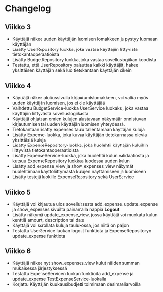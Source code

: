 # Changelog

## Viikko 3

- Käyttäjä näkee uuden käyttäjän luomisen lomakkeen ja pystyy luomaan käyttäjän
- Lisätty UserRepository luokka, joka vastaa käyttäjiin liittyvistä tietokantaoperaatioista
- Lisätty BudgetRepository luokka, joka vastaa sovelluslogiikan koodista
- Testattu, että UserRepository palauttaa kaikki käyttäjät, hakee yksittäisen käyttäjän sekä luo tietokantaan käyttäjän oikein

## Viikko 4

- Käyttäjä näkee aloitussivulla kirjautumislomakkeen, voi valita myös uuden käyttäjän luomisen, jos ei ole käyttäjää
- Vaihdettu BudgetService-luokka UserService luokaksi, joka vastaa käyttäjiin liittyvästä sovelluslogiikasta
- Käyttäjä ohjataan omien kulujen alustavaan näkymään onnistuvan kirjautumisen tai uuden käyttäjän luomisen yhteydessä.
- Tietokantaan lisätty expenses taulu tallentamaan käyttäjän kuluja
- Lisätty Expense-luokka, joka kuvaa käyttäjän tietokannassa olevia yksittäisiä kuluja
- Lisätty ExpenseRepository-luokka, joka huolehtii käyttäjän kuluihin liittyvistä tietokantaoperaatioista
- Lisätty ExpenseService-luokka, joka huolehtii kulun validaatiosta ja kutsuu ExpenseRepository luokkaa luodessa uuden kulun
- Lisätty add_expense_view ja show_expenses_view näkymät huolehtimaan käyttöliittymästä kulujen näyttämiseen ja luomiseen
- Lisätty testejä luokille ExpenseRepository sekä UserService

## Viikko 5

- Käyttäjä voi kirjautua ulos sovelluksesta add_expense, update_expense ja show_expenses sivuilta painamalla nappia **Logout**
- Lisätty näkymä update_expense_view, jossa käyttäjä voi muokata kulun kenttiä amount, description tai date
- Käyttäjä voi scrollata kuluja taulukossa, jos niitä on paljon
- Testattu UserService luokan logout funktiota ja ExpenseRepositoryn update_expense funktiota

## Viikko 6

- Käyttäjä näkee nyt show_expenses_view kulut näiden summan mukaisessa järjestyksessä
- Testattu ExpenseServicen luokan funktioita add_expense ja update_expense TestExpenseService-luokalla
- Korjattu Käyttäjän kuukausibudjetti toimimaan desimaaliarvoilla
